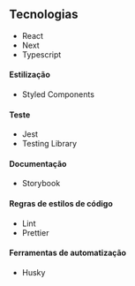 ## Tecnologias

- React
- Next
- Typescript

#### Estilização

- Styled Components

#### Teste

- Jest
- Testing Library

#### Documentação

- Storybook

#### Regras de estilos de código

- Lint
- Prettier

#### Ferramentas de automatização

- Husky